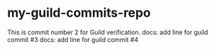 # my-guild-commits-repo
This is commit number 2 for Guild verification.
docs: add line for guild commit #3
docs: add line for guild commit #4
